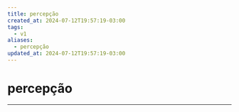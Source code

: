 ```yaml
---
title: percepção
created_at: 2024-07-12T19:57:19-03:00
tags:
  - v1
aliases:
  - percepção
updated_at: 2024-07-12T19:57:19-03:00
---
```

# percepção
---

